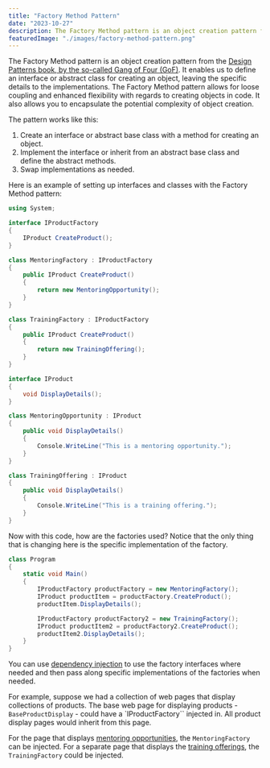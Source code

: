 ```yaml
---
title: "Factory Method Pattern"
date: "2023-10-27"
description: The Factory Method pattern is an object creation pattern from the Design Patterns book. It defines an interface or abstract class for creating an object but leaves the specifics to the implementations.
featuredImage: "./images/factory-method-pattern.png"
---
```


The Factory Method pattern is an object creation pattern from the [Design Patterns book, by the so-called Gang of Four (GoF)](http://amzn.to/1GYRo2O). It enables us to define an interface or abstract class for creating an object, leaving the specific details to the implementations. The Factory Method pattern allows for loose coupling and enhanced flexibility with regards to creating objects in code. It also allows you to encapsulate the potential complexity of object creation.

The pattern works like this:

1. Create an interface or abstract base class with a method for creating an object.
2. Implement the interface or inherit from an abstract base class and define the abstract methods.
3. Swap implementations as needed.

Here is an example of setting up interfaces and classes with the Factory Method pattern:

```csharp
using System;

interface IProductFactory 
{
    IProduct CreateProduct();
}

class MentoringFactory : IProductFactory 
{
    public IProduct CreateProduct()
    {
        return new MentoringOpportunity();
    }
}

class TrainingFactory : IProductFactory 
{
    public IProduct CreateProduct()
    {
        return new TrainingOffering();
    }
}

interface IProduct 
{
    void DisplayDetails();
}

class MentoringOpportunity : IProduct 
{
    public void DisplayDetails()
    {
        Console.WriteLine("This is a mentoring opportunity.");
    }
}

class TrainingOffering : IProduct 
{
    public void DisplayDetails()
    {
        Console.WriteLine("This is a training offering.");
    }
}
```

Now with this code, how are the factories used? Notice that the only thing that is changing here is the specific implementation of the factory.

```csharp
class Program 
{
    static void Main()
    {
        IProductFactory productFactory = new MentoringFactory();
        IProduct productItem = productFactory.CreateProduct();
        productItem.DisplayDetails();

        IProductFactory productFactory2 = new TrainingFactory();
        IProduct productItem2 = productFactory2.CreateProduct();
        productItem2.DisplayDetails();
    }
}
```

You can use [dependency injection](/practices/dependency-injection) to use the factory interfaces where needed and then pass along specific implementations of the factories when needed.

For example, suppose we had a collection of web pages that display collections of products. The base web page for displaying products - `BaseProductDisplay` - could have a `IProductFactory`` injected in. All product display pages would inherit from this page. 

For the page that displays [mentoring opportunities](https://nimblepros.com/buy-now/ols/categories/mentoring), the `MentoringFactory` can be injected. For a separate page that displays the [training offerings](https://nimblepros.com/training), the `TrainingFactory` could be injected.
